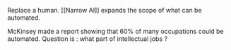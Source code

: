 Replace a human. [[Narrow AI]] expands the scope of what can be automated. 

McKinsey made a report showing that 60% of many occupations could be automated. Question is : what part of intellectual jobs ? 